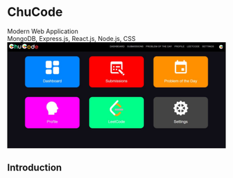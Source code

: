 # ChuCode
Modern Web Application <br />
MongoDB, Express.js, React.js, Node.js, CSS
![](images/homejs.jpg)

## Introduction


